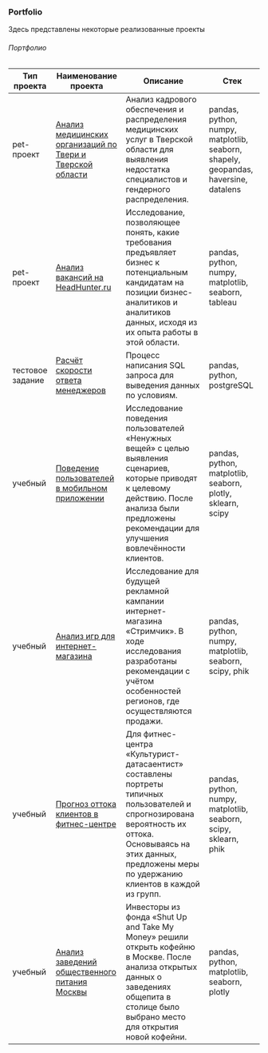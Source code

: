 ### Portfolio
Здесь представлены некоторые реализованные проекты

###### Портфолио
| Тип проекта  | Наименование проекта       | Описание                             | Стек                        |
|----|----------------------------|--------------------------------------|-----------------------------|
| pet-проект |[Анализ медицинских организаций по Твери и Тверской области](https://github.com/rusetska/Portfolio/tree/5a90880f1befe441eb7085de51a711e0afd4ef00/mo_tver)|Анализ кадрового обеспечения и распределения медицинских услуг в Тверской области для выявления недостатка специалистов и гендерного распределения.|pandas, python, numpy, matplotlib, seaborn, shapely, geopandas, haversine, datalens|
| pet-проект |[Анализ вакансий на HeadHunter.ru](https://github.com/rusetska/Portfolio/tree/bf981722480e8e79c4d26df88c79e1a88d052466/jobs_analysis)|Исследование, позволяющее понять, какие требования предъявляет бизнес к потенциальным кандидатам на позиции бизнес-аналитиков и аналитиков данных, исходя из их опыта работы в этой области.|pandas, python, numpy, matplotlib, seaborn, tableau|
| тестовое задание |[Расчёт скорости ответа менеджеров](https://github.com/rusetska/Portfolio/tree/bf981722480e8e79c4d26df88c79e1a88d052466/average_response_time)|Процесс написания SQL запроса для выведения данных по условиям. |pandas, python, postgreSQL|
| учебный |[Поведение пользователей в мобильном приложении](https://github.com/rusetska/Portfolio/tree/bf981722480e8e79c4d26df88c79e1a88d052466/user_behaviour_patterns)|Исследование поведения пользователей «Ненужных вещей» с целью выявления сценариев, которые приводят к целевому действию. После анализа были предложены рекомендации для улучшения вовлечённости клиентов.|pandas, python, matplotlib, seaborn, plotly, sklearn, scipy|
| учебный |[Анализ игр для интернет-магазина](https://github.com/rusetska/Portfolio/tree/bf981722480e8e79c4d26df88c79e1a88d052466/games_analysis)|Исследование для будущей рекламной кампании интернет-магазина «Стримчик». В ходе исследования разработаны рекомендации с учётом особенностей регионов, где осуществляются продажи.|pandas, python, numpy, matplotlib, seaborn, scipy, phik|
| учебный |[Прогноз оттока клиентов в фитнес-центре](https://github.com/rusetska/Portfolio/tree/bf981722480e8e79c4d26df88c79e1a88d052466/fitness_centre)|Для фитнес-центра «Культурист-датасаентист» составлены портреты типичных пользователей и спрогнозирована вероятность их оттока. Основываясь на этих данных, предложены меры по удержанию клиентов в каждой из групп.|pandas, python, numpy, matplotlib, seaborn, scipy, sklearn, phik|
| учебный |[Анализ заведений общественного питания Москвы](https://github.com/rusetska/Portfolio/tree/bf981722480e8e79c4d26df88c79e1a88d052466/catering_in_moscow)|Инвесторы из фонда «Shut Up and Take My Money» решили открыть кофейню в Москве. После анализа открытых данных о заведениях общепита в столице было выбрано место для открытия новой кофейни.|pandas, python, matplotlib, seaborn, plotly|
